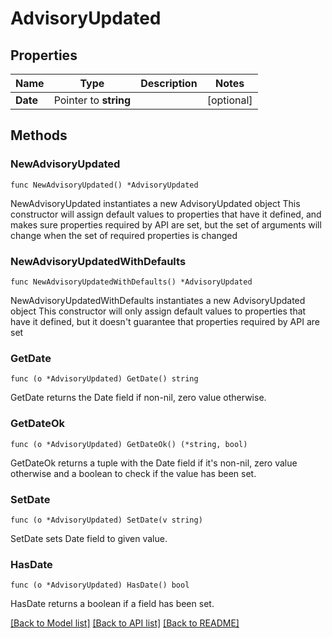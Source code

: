 # AdvisoryUpdated

## Properties

Name | Type | Description | Notes
------------ | ------------- | ------------- | -------------
**Date** | Pointer to **string** |  | [optional] 

## Methods

### NewAdvisoryUpdated

`func NewAdvisoryUpdated() *AdvisoryUpdated`

NewAdvisoryUpdated instantiates a new AdvisoryUpdated object
This constructor will assign default values to properties that have it defined,
and makes sure properties required by API are set, but the set of arguments
will change when the set of required properties is changed

### NewAdvisoryUpdatedWithDefaults

`func NewAdvisoryUpdatedWithDefaults() *AdvisoryUpdated`

NewAdvisoryUpdatedWithDefaults instantiates a new AdvisoryUpdated object
This constructor will only assign default values to properties that have it defined,
but it doesn't guarantee that properties required by API are set

### GetDate

`func (o *AdvisoryUpdated) GetDate() string`

GetDate returns the Date field if non-nil, zero value otherwise.

### GetDateOk

`func (o *AdvisoryUpdated) GetDateOk() (*string, bool)`

GetDateOk returns a tuple with the Date field if it's non-nil, zero value otherwise
and a boolean to check if the value has been set.

### SetDate

`func (o *AdvisoryUpdated) SetDate(v string)`

SetDate sets Date field to given value.

### HasDate

`func (o *AdvisoryUpdated) HasDate() bool`

HasDate returns a boolean if a field has been set.


[[Back to Model list]](../README.md#documentation-for-models) [[Back to API list]](../README.md#documentation-for-api-endpoints) [[Back to README]](../README.md)


